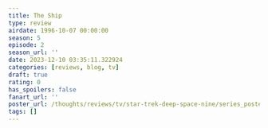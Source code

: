 ```yaml
---
title: The Ship
type: review
airdate: 1996-10-07 00:00:00
season: 5
episode: 2
season_url: ''
date: 2023-12-10 03:35:11.322924
categories: [reviews, blog, tv]
draft: true
rating: 0
has_spoilers: false
fanart_url: ''
poster_url: /thoughts/reviews/tv/star-trek-deep-space-nine/series_poster.jpg
tags: []
---
```


